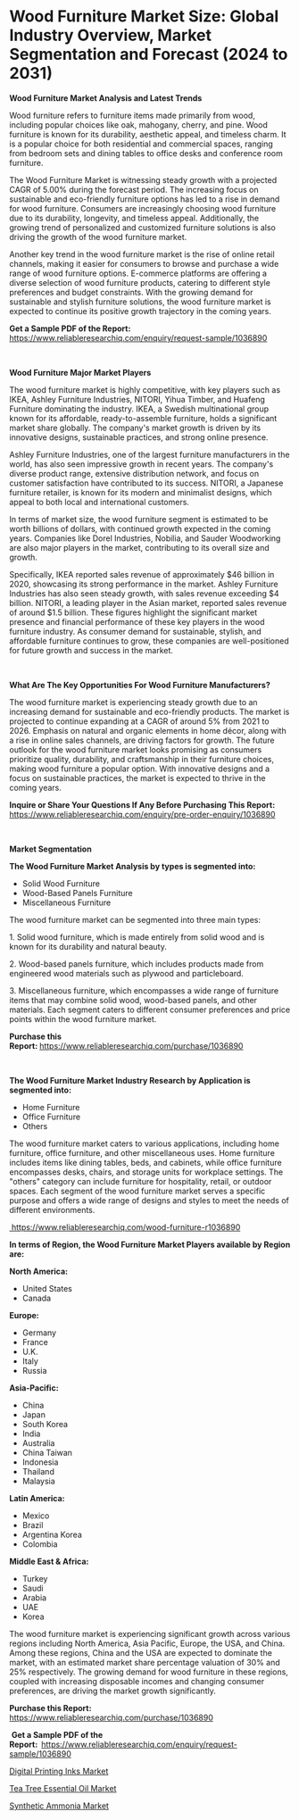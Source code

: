 <p><h1>Wood Furniture Market Size: Global Industry Overview, Market Segmentation and Forecast (2024 to 2031)</h1></p><p><strong>Wood Furniture Market Analysis and Latest Trends</strong></p>
<p><p>Wood furniture refers to furniture items made primarily from wood, including popular choices like oak, mahogany, cherry, and pine. Wood furniture is known for its durability, aesthetic appeal, and timeless charm. It is a popular choice for both residential and commercial spaces, ranging from bedroom sets and dining tables to office desks and conference room furniture.</p><p>The Wood Furniture Market is witnessing steady growth with a projected CAGR of 5.00% during the forecast period. The increasing focus on sustainable and eco-friendly furniture options has led to a rise in demand for wood furniture. Consumers are increasingly choosing wood furniture due to its durability, longevity, and timeless appeal. Additionally, the growing trend of personalized and customized furniture solutions is also driving the growth of the wood furniture market.</p><p>Another key trend in the wood furniture market is the rise of online retail channels, making it easier for consumers to browse and purchase a wide range of wood furniture options. E-commerce platforms are offering a diverse selection of wood furniture products, catering to different style preferences and budget constraints. With the growing demand for sustainable and stylish furniture solutions, the wood furniture market is expected to continue its positive growth trajectory in the coming years.</p></p>
<p><strong>Get a Sample PDF of the Report:&nbsp;</strong> <a href="https://www.reliableresearchiq.com/enquiry/request-sample/1036890">https://www.reliableresearchiq.com/enquiry/request-sample/1036890</a></p>
<p>&nbsp;</p>
<p><strong>Wood Furniture Major Market Players</strong></p>
<p><p>The wood furniture market is highly competitive, with key players such as IKEA, Ashley Furniture Industries, NITORI, Yihua Timber, and Huafeng Furniture dominating the industry. IKEA, a Swedish multinational group known for its affordable, ready-to-assemble furniture, holds a significant market share globally. The company's market growth is driven by its innovative designs, sustainable practices, and strong online presence.</p><p>Ashley Furniture Industries, one of the largest furniture manufacturers in the world, has also seen impressive growth in recent years. The company's diverse product range, extensive distribution network, and focus on customer satisfaction have contributed to its success. NITORI, a Japanese furniture retailer, is known for its modern and minimalist designs, which appeal to both local and international customers.</p><p>In terms of market size, the wood furniture segment is estimated to be worth billions of dollars, with continued growth expected in the coming years. Companies like Dorel Industries, Nobilia, and Sauder Woodworking are also major players in the market, contributing to its overall size and growth.</p><p>Specifically, IKEA reported sales revenue of approximately $46 billion in 2020, showcasing its strong performance in the market. Ashley Furniture Industries has also seen steady growth, with sales revenue exceeding $4 billion. NITORI, a leading player in the Asian market, reported sales revenue of around $1.5 billion. These figures highlight the significant market presence and financial performance of these key players in the wood furniture industry. As consumer demand for sustainable, stylish, and affordable furniture continues to grow, these companies are well-positioned for future growth and success in the market.</p></p>
<p>&nbsp;</p>
<p><strong>What Are The Key Opportunities For Wood Furniture Manufacturers?</strong></p>
<p><p>The wood furniture market is experiencing steady growth due to an increasing demand for sustainable and eco-friendly products. The market is projected to continue expanding at a CAGR of around 5% from 2021 to 2026. Emphasis on natural and organic elements in home décor, along with a rise in online sales channels, are driving factors for growth. The future outlook for the wood furniture market looks promising as consumers prioritize quality, durability, and craftsmanship in their furniture choices, making wood furniture a popular option. With innovative designs and a focus on sustainable practices, the market is expected to thrive in the coming years.</p></p>
<p><strong>Inquire or Share Your Questions If Any Before Purchasing This Report:</strong> <a href="https://www.reliableresearchiq.com/enquiry/pre-order-enquiry/1036890">https://www.reliableresearchiq.com/enquiry/pre-order-enquiry/1036890</a></p>
<p>&nbsp;</p>
<p><strong>Market Segmentation</strong></p>
<p><strong>The Wood Furniture Market Analysis by types is segmented into:</strong></p>
<p><ul><li>Solid Wood Furniture</li><li>Wood-Based Panels Furniture</li><li>Miscellaneous Furniture</li></ul></p>
<p><p>The wood furniture market can be segmented into three main types: </p><p>1. Solid wood furniture, which is made entirely from solid wood and is known for its durability and natural beauty. </p><p>2. Wood-based panels furniture, which includes products made from engineered wood materials such as plywood and particleboard. </p><p>3. Miscellaneous furniture, which encompasses a wide range of furniture items that may combine solid wood, wood-based panels, and other materials. Each segment caters to different consumer preferences and price points within the wood furniture market.</p></p>
<p><strong>Purchase this Report:&nbsp;</strong><a href="https://www.reliableresearchiq.com/purchase/1036890">https://www.reliableresearchiq.com/purchase/1036890</a></p>
<p>&nbsp;</p>
<p><strong>The Wood Furniture Market Industry Research by Application is segmented into:</strong></p>
<p><ul><li>Home Furniture</li><li>Office Furniture</li><li>Others</li></ul></p>
<p><p>The wood furniture market caters to various applications, including home furniture, office furniture, and other miscellaneous uses. Home furniture includes items like dining tables, beds, and cabinets, while office furniture encompasses desks, chairs, and storage units for workplace settings. The "others" category can include furniture for hospitality, retail, or outdoor spaces. Each segment of the wood furniture market serves a specific purpose and offers a wide range of designs and styles to meet the needs of different environments.</p></p>
<p><a href="https://www.reliableresearchiq.com/wood-furniture-r1036890">&nbsp;https://www.reliableresearchiq.com/wood-furniture-r1036890</a></p>
<p><strong>In terms of Region, the Wood Furniture Market Players available by Region are:</strong></p>
<p>
    <p> <strong> North America: </strong>
        <ul>
            <li>United States</li>
            <li>Canada</li>
        </ul>
        </p> 
    <p> <strong> Europe: </strong>
        <ul>
            <li>Germany</li>
            <li>France</li>
            <li>U.K.</li>
            <li>Italy</li>
            <li>Russia</li>
        </ul>
        </p> 
    <p> <strong> Asia-Pacific: </strong>
        <ul>
            <li>China</li>
            <li>Japan</li>
            <li>South Korea</li>
            <li>India</li>
            <li>Australia</li>
            <li>China Taiwan</li>
            <li>Indonesia</li>
            <li>Thailand</li>
            <li>Malaysia</li>
        </ul>
        </p> 
    <p> <strong> Latin America: </strong>
        <ul>
            <li>Mexico</li>
            <li>Brazil</li>
            <li>Argentina Korea</li>
            <li>Colombia</li>
        </ul>
        </p> 
    <p> <strong> Middle East & Africa: </strong>
        <ul>
            <li>Turkey</li>
            <li>Saudi</li>
            <li>Arabia</li>
            <li>UAE</li>
            <li>Korea</li>
        </ul>
    </p>
    </p>
<p><p>The wood furniture market is experiencing significant growth across various regions including North America, Asia Pacific, Europe, the USA, and China. Among these regions, China and the USA are expected to dominate the market, with an estimated market share percentage valuation of 30% and 25% respectively. The growing demand for wood furniture in these regions, coupled with increasing disposable incomes and changing consumer preferences, are driving the market growth significantly.</p></p>
<p><strong>Purchase this Report: </strong><a href="https://www.reliableresearchiq.com/purchase/1036890">https://www.reliableresearchiq.com/purchase/1036890</a></p>
<p>&nbsp;<strong>Get a Sample PDF of the Report:&nbsp;&nbsp;</strong><a href="https://www.reliableresearchiq.com/enquiry/request-sample/1036890">https://www.reliableresearchiq.com/enquiry/request-sample/1036890</a></p>
<p><strong></strong></p>
<p><p><a href="https://medium.com/@aureliarice/digital-printing-inks-market-growth-outlook-from-2024-to-2031-and-it-is-projecting-at-4-7-8de94f575ec1">Digital Printing Inks Market</a></p><p><a href="https://medium.com/@hakielkafi_83796/tea-tree-essential-oil-market-global-market-share-and-ranking-overall-sales-and-demand-forecast-43f1cf0a0841">Tea Tree Essential Oil Market</a></p><p><a href="https://medium.com/@sura.dutkadut/comprehensive-analysis-of-the-global-synthetic-ammonia-market-growth-trends-market-forecasts-611d7cdd8eb8">Synthetic Ammonia Market</a></p></p>